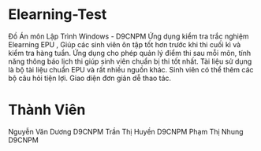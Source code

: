 # Elearning-Test
Đồ Án môn Lập Trình Windows - D9CNPM
Ứng dụng kiểm tra trắc nghiệm Elearning EPU , Giúp các sinh viên ôn tập tốt hơn trước khi thi cuối kì và kiểm tra hàng tuần.
Ứng dụng cho phép quản lý điểm thi sau mỗi môn, tính năng thông báo lịch thi giúp sinh viên chuẩn bị thi tốt nhất.
Tài liệu sử dụng là bộ tài liệu chuẩn EPU và rất nhiều nguồn khác. Sinh viên có thể thêm các bộ câu hỏi tiện lợi. 
Giao diện đơn giản dễ thao tác.
# Thành Viên 
Nguyễn Văn Dương D9CNPM
Trần Thị Huyền D9CNPM
Phạm Thị Nhung D9CNPM

